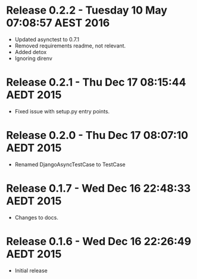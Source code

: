 # Release 0.2.2 - Tuesday 10 May  07:08:57 AEST 2016

- Updated asynctest to 0.7.1
- Removed requirements readme, not relevant.
- Added detox
- Ignoring direnv

# Release 0.2.1 - Thu Dec 17 08:15:44 AEDT 2015

- Fixed issue with setup.py entry points.

# Release 0.2.0 - Thu Dec 17 08:07:10 AEDT 2015

- Renamed DjangoAsyncTestCase to TestCase

# Release 0.1.7 - Wed Dec 16 22:48:33 AEDT 2015

- Changes to docs.

# Release 0.1.6 - Wed Dec 16 22:26:49 AEDT 2015

- Initial release

